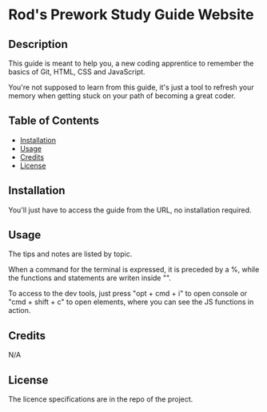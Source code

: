 # Rod's Prework Study Guide Website

## Description

This guide is meant to help you, a new coding apprentice to remember the basics of Git, HTML, CSS and JavaScript.

You're not supposed to learn from this guide, it's just a tool to refresh your memory when getting stuck on your path of becoming a great coder.

## Table of Contents

- [Installation](#installation)
- [Usage](#usage)
- [Credits](#credits)
- [License](#license)

## Installation

You'll just have to access the guide from the URL, no installation required. 

## Usage

The tips and notes are listed by topic.

When a command for the terminal is expressed, it is preceded by a %, while the functions and statements are writen inside "".

To access to the dev tools, just press "opt + cmd + i" to open console or "cmd + shift + c" to open elements, where you can see the JS functions in action.

## Credits

N/A

## License

The licence specifications are in the repo of the project.